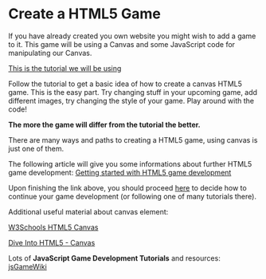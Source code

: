 Create a HTML5 Game
===================

If you have already created you own website you might wish to add a game to it.
This game will be using a Canvas and some JavaScript code for manipulating our Canvas.

[This is the tutorial we will be using](http://www.lostdecadegames.com/how-to-make-a-simple-html5-canvas-game/)

Follow the tutorial to get a basic idea of how to create a canvas HTML5 game. This is the easy part.
Try changing stuff in your upcoming game, add different images, try changing the style of your game. Play around with the code!

__The more the game will differ from the tutorial the better.__


There are many ways and paths to creating a HTML5 game, using canvas is just one of them.

The following article will give you some informations about further HTML5 game development:
[Getting started with HTML5 game development](https://hacks.mozilla.org/2013/09/getting-started-with-html5-game-development/)

Upon finishing the link above, you should proceed [here](https://github.com/DaRaFF/jsgamewiki) to decide how to continue your game development (or following one of many tutorials there).



Additional useful material about canvas element:

[W3Schools HTML5 Canvas](http://www.w3schools.com/html/html5_canvas.asp)

[Dive Into HTML5 - Canvas](http://diveintohtml5.info/canvas.html)

Lots of __JavaScript Game Development Tutorials__ and resources:
[jsGameWiki](https://github.com/DaRaFF/jsgamewiki)
